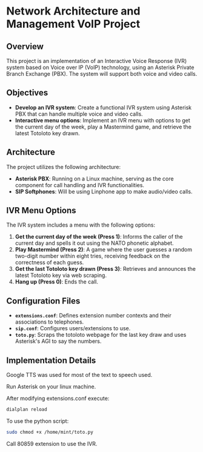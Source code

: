 # Network Architecture and Management VoIP Project

## Overview
This project is an implementation of an Interactive Voice Response (IVR) system based on Voice over IP (VoIP) technology, using an Asterisk Private Branch Exchange (PBX). The system will support both voice and video calls.

## Objectives
- **Develop an IVR system**: Create a functional IVR system using Asterisk PBX that can handle multiple voice and video calls.
- **Interactive menu options**: Implement an IVR menu with options to get the current day of the week, play a Mastermind game, and retrieve the latest Totoloto key drawn.

## Architecture
The project utilizes the following architecture:
- **Asterisk PBX**: Running on a Linux machine, serving as the core component for call handling and IVR functionalities.
- **SIP Softphones**: Will be using Linphone app to make audio/video calls.

## IVR Menu Options
The IVR system includes a menu with the following options:
1. **Get the current day of the week (Press 1)**: Informs the caller of the current day and spells it out using the NATO phonetic alphabet.
2. **Play Mastermind (Press 2)**: A game where the user guesses a random two-digit number within eight tries, receiving feedback on the correctness of each guess.
3. **Get the last Totoloto key drawn (Press 3)**: Retrieves and announces the latest Totoloto key via web scraping.
4. **Hang up (Press 0)**: Ends the call.

## Configuration Files
- **`extensions.conf`**: Defines extension number contexts and their associations to telephones.
- **`sip.conf`**: Configures users/extensions to use.
- **`toto.py`**: Scraps the totoloto webpage for the last key draw and uses Asterisk's AGI to say the numbers.

## Implementation Details
Google TTS was used for most of the text to speech used.

Run Asterisk on your linux machine.

After modifying extensions.conf execute:
```sh
dialplan reload
```
To use the python script:
```sh
sudo chmod +x /home/mint/toto.py
```

Call 80859 extension to use the IVR.
